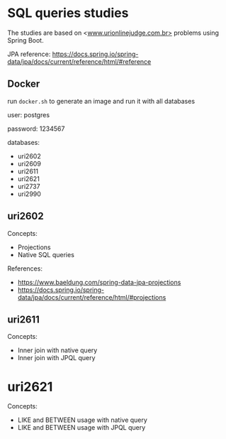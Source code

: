 # SQL queries studies

The studies are based on <www.urionlinejudge.com.br> problems using Spring Boot.

JPA reference: <https://docs.spring.io/spring-data/jpa/docs/current/reference/html/#reference>

## Docker

run `docker.sh` to generate an image and run it with all databases

user: postgres

password: 1234567

databases:
- uri2602
- uri2609
- uri2611
- uri2621
- uri2737
- uri2990

## uri2602

Concepts:
- Projections
- Native SQL queries

References:
- <https://www.baeldung.com/spring-data-jpa-projections>
- <https://docs.spring.io/spring-data/jpa/docs/current/reference/html/#projections>

## uri2611

Concepts:
- Inner join with native query
- Inner join with JPQL query

# uri2621

Concepts:
- LIKE and BETWEEN usage with native query
- LIKE and BETWEEN usage with JPQL query

